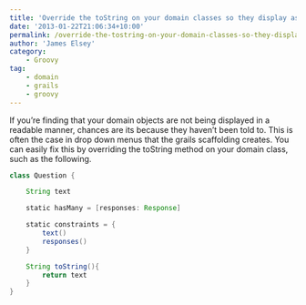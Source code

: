 ```yaml
---
title: 'Override the toString on your domain classes so they display as something useful'
date: '2013-01-22T21:06:34+10:00'
permalink: /override-the-tostring-on-your-domain-classes-so-they-display-as-something-useful
author: 'James Elsey'
category:
    - Groovy
tag:
    - domain
    - grails
    - groovy
---
```

If you’re finding that your domain objects are not being displayed in a readable manner, chances are its because they haven’t been told to. This is often the case in drop down menus that the grails scaffolding creates. You can easily fix this by overriding the toString method on your domain class, such as the following.

```groovy
class Question {

    String text

    static hasMany = [responses: Response]

    static constraints = {
        text()
        responses()
    }

    String toString(){
        return text
    }
}
```